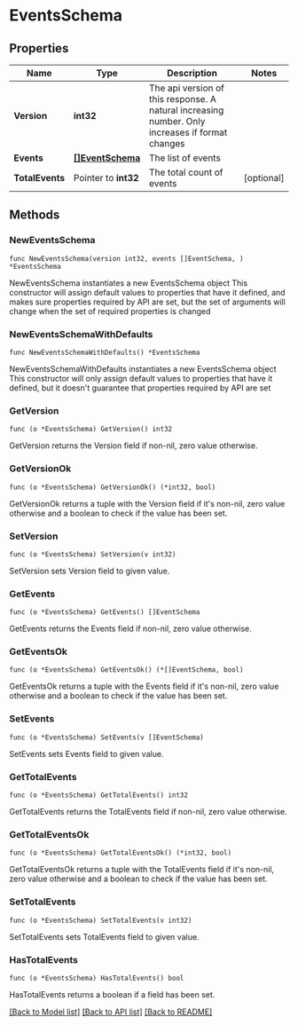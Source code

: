 # EventsSchema

## Properties

Name | Type | Description | Notes
------------ | ------------- | ------------- | -------------
**Version** | **int32** | The api version of this response. A natural increasing number. Only increases if format changes | 
**Events** | [**[]EventSchema**](EventSchema.md) | The list of events | 
**TotalEvents** | Pointer to **int32** | The total count of events | [optional] 

## Methods

### NewEventsSchema

`func NewEventsSchema(version int32, events []EventSchema, ) *EventsSchema`

NewEventsSchema instantiates a new EventsSchema object
This constructor will assign default values to properties that have it defined,
and makes sure properties required by API are set, but the set of arguments
will change when the set of required properties is changed

### NewEventsSchemaWithDefaults

`func NewEventsSchemaWithDefaults() *EventsSchema`

NewEventsSchemaWithDefaults instantiates a new EventsSchema object
This constructor will only assign default values to properties that have it defined,
but it doesn't guarantee that properties required by API are set

### GetVersion

`func (o *EventsSchema) GetVersion() int32`

GetVersion returns the Version field if non-nil, zero value otherwise.

### GetVersionOk

`func (o *EventsSchema) GetVersionOk() (*int32, bool)`

GetVersionOk returns a tuple with the Version field if it's non-nil, zero value otherwise
and a boolean to check if the value has been set.

### SetVersion

`func (o *EventsSchema) SetVersion(v int32)`

SetVersion sets Version field to given value.


### GetEvents

`func (o *EventsSchema) GetEvents() []EventSchema`

GetEvents returns the Events field if non-nil, zero value otherwise.

### GetEventsOk

`func (o *EventsSchema) GetEventsOk() (*[]EventSchema, bool)`

GetEventsOk returns a tuple with the Events field if it's non-nil, zero value otherwise
and a boolean to check if the value has been set.

### SetEvents

`func (o *EventsSchema) SetEvents(v []EventSchema)`

SetEvents sets Events field to given value.


### GetTotalEvents

`func (o *EventsSchema) GetTotalEvents() int32`

GetTotalEvents returns the TotalEvents field if non-nil, zero value otherwise.

### GetTotalEventsOk

`func (o *EventsSchema) GetTotalEventsOk() (*int32, bool)`

GetTotalEventsOk returns a tuple with the TotalEvents field if it's non-nil, zero value otherwise
and a boolean to check if the value has been set.

### SetTotalEvents

`func (o *EventsSchema) SetTotalEvents(v int32)`

SetTotalEvents sets TotalEvents field to given value.

### HasTotalEvents

`func (o *EventsSchema) HasTotalEvents() bool`

HasTotalEvents returns a boolean if a field has been set.


[[Back to Model list]](../README.md#documentation-for-models) [[Back to API list]](../README.md#documentation-for-api-endpoints) [[Back to README]](../README.md)


